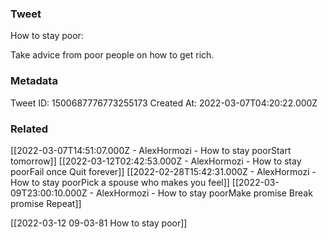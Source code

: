 ### Tweet
How to stay poor:

Take advice from poor people on how to get rich.

### Metadata
Tweet ID: 1500687776773255173
Created At: 2022-03-07T04:20:22.000Z

### Related
[[2022-03-07T14:51:07.000Z - AlexHormozi - How to stay poorStart tomorrow]]
[[2022-03-12T02:42:53.000Z - AlexHormozi - How to stay poorFail once Quit forever]]
[[2022-02-28T15:42:31.000Z - AlexHormozi - How to stay poorPick a spouse who makes you feel]]
[[2022-03-09T23:00:10.000Z - AlexHormozi - How to stay poorMake promise Break promise Repeat]]

[[2022-03-12 09-03-81 How to stay poor]]

